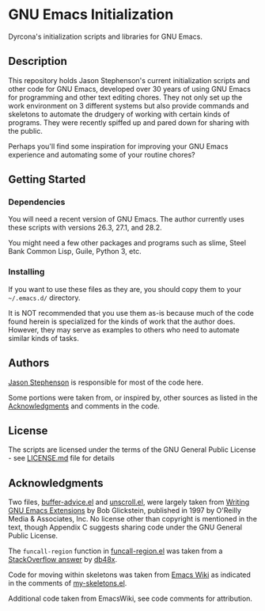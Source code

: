 # GNU Emacs Initialization

Dyrcona's initialization scripts and libraries for GNU Emacs.

## Description

This repository holds Jason Stephenson's current initialization
scripts and other code for GNU Emacs, developed over 30 years of using
GNU Emacs for programming and other text editing chores.  They not
only set up the work environment on 3 different systems but also
provide commands and skeletons to automate the drudgery of working
with certain kinds of programs.  They were recently spiffed up and
pared down for sharing with the public.

Perhaps you'll find some inspiration for improving your GNU Emacs
experience and automating some of your routine chores?

## Getting Started

### Dependencies

You will need a recent version of GNU Emacs.  The author currently
uses these scripts with versions 26.3, 27.1, and 28.2.

You might need a few other packages and programs such as slime, Steel
Bank Common Lisp, Guile, Python 3, etc.

### Installing

If you want to use these files as they are, you should copy them to
your `~/.emacs.d/` directory.

It is NOT recommended that you use them as-is because much of the code
found herein is specialized for the kinds of work that the author
does.  However, they may serve as examples to others who need to
automate similar kinds of tasks.

## Authors

[Jason Stephenson](https://www.sigio.com/) is responsible for most of
the code here.

Some portions were taken from, or inspired by, other sources as listed
in the [Acknowledgments](#acknowledgments) and comments in the code.

## License

The scripts are licensed under the terms of the GNU General Public
License - see [LICENSE.md](LICENSE.md) file for details

## Acknowledgments

Two files, [buffer-advice.el](elisp/buffer-advice.el) and
[unscroll.el](elisp/unscroll.el), were largely taken from
[Writing GNU Emacs Extensions](https://www.oreilly.com/library/view/writing-gnu-emacs/9781449395056/)
by Bob Glickstein, published in 1997 by O'Reilly Media & Associates,
Inc.  No license other than copyright is mentioned in the text, though
Appendix C suggests sharing code under the GNU General Public License.

The `funcall-region` function in
[funcall-region.el](elisp/funcall-region.el) was taken from a
[StackOverflow answer](https://stackoverflow.com/a/6541072) by
[db48x](https://stackoverflow.com/users/823846/db48x).

Code for moving within skeletons was taken from [Emacs
Wiki](https://www.emacswiki.org/emacs/SkeletonMode#h5o-15) as
indicated in the comments of [my-skeletons.el](elisp/my-skeletons.el).

Additional code taken from EmacsWiki, see code comments for
attribution.
